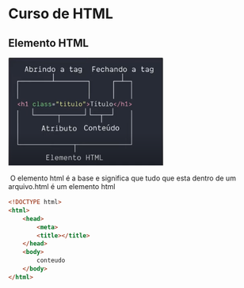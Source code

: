 # 	Curso de HTML



## 	Elemento HTML

<img src = "img2/elementoHtmlCss.png">

​	O elemento html é a base e significa que tudo que esta dentro de um arquivo.html é um elemento html

````html
<!DOCTYPE html>
<html>
    <head>
        <meta>
        <title></title>
    </head>
    <body>
        conteudo
    </body>
</html>
````